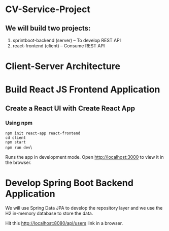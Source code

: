 # CV-Service-Project
## We will build two projects:

1. sprintboot-backend (server) – To develop REST API
2. react-frontend (client) – Consume REST API

# Client-Server Architecture 
# Build React JS Frontend Application
## Create a React UI with Create React App 
### Using npm
`npm init react-app react-frontend`\
`cd client`\
`npm start`\
`npm run dev`\

Runs the app in development mode. Open <http://localhost:3000> to view it in the browser.

# Develop Spring Boot Backend Application
We will use Spring Data JPA to develop the repository layer and we use the H2 in-memory database to store the data.

Hit this <http://localhost:8080/api/users> link in a browser.

